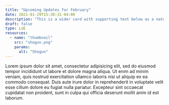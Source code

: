 ```yaml
---
title: "Upcoming Updates for February"
date: 2021-01-29T15:30:31-04:00
description: "This is a wider card with supporting text below as a natural lead-in to additional content. This content is a little bit longer."
draft: false
type: LoE
resources:
  - name: "thumbnail"
    src: "shogun.png"
    params:
      alt: "Shogun"
---
```


Lorem ipsum dolor sit amet, consectetur adipisicing elit, sed do eiusmod tempor incididunt ut labore et dolore magna aliqua. Ut enim ad minim veniam, quis nostrud exercitation ullamco laboris nisi ut aliquip ex ea commodo consequat. Duis aute irure dolor in reprehenderit in voluptate velit esse cillum dolore eu fugiat nulla pariatur. Excepteur sint occaecat cupidatat non proident, sunt in culpa qui officia deserunt mollit anim id est laborum.